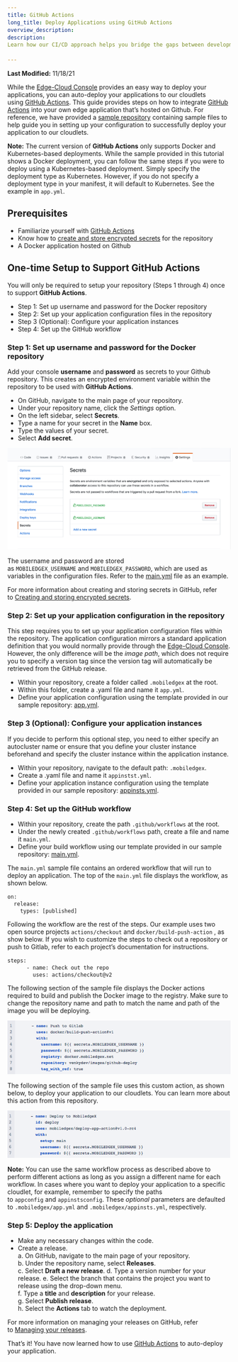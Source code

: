 ```yaml
---
title: GitHub Actions
long_title: Deploy Applications using GitHub Actions
overview_description: 
description: 
Learn how our CI/CD approach helps you bridge the gaps between development and operational activities to automate, test, and deploy applications

---
```


**Last Modified:** 11/18/21

While the [Edge-Cloud Console](https://console.mobiledgex.net/) provides an easy way to deploy your applications, you can auto-deploy your applications to our cloudlets using [GitHub Actions](https://github.com/features/actions). This guide provides steps on how to integrate [GitHub Actions](https://github.com/features/actions) into your own edge application that’s hosted on Github. For reference, we have provided a [sample repository](https://github.com/mobiledgex/github-actions-sample) containing sample files to help guide you in setting up your configuration to successfully deploy your application to our cloudlets.

**Note:** The current version of **GitHub Actions** only supports Docker and Kubernetes-based deployments. While the sample provided in this tutorial shows a Docker deployment, you can follow the same steps if you were to deploy using a Kubernetes-based deployment. Simply specify the deployment type as Kubernetes. However, if you do not specify a deployment type in your manifest, it will default to Kubernetes. See the example in `app.yml`.

## Prerequisites

- Familiarize yourself with [GitHub Actions](https://github.com/features/actions)
- Know how to [create and store encrypted secrets](https://help.github.com/en/actions/configuring-and-managing-workflows/creating-and-storing-encrypted-secrets) for the repository
- A Docker application hosted on Github

## One-time Setup to Support GitHub Actions

You will only be required to setup your repository (Steps 1 through 4) once to support **GitHub Actions**.

- Step 1: Set up username and password for the Docker repository
- Step 2: Set up your application configuration files in the repository
- Step 3 (Optional): Configure your application instances
- Step 4: Set up the GitHub workflow

### Step 1: Set up username and password for the Docker repository

Add your console **username** and **password** as secrets to your Github repository. This creates an encrypted environment variable within the repository to be used with **GitHub Actions**.

- On GitHub, navigate to the main page of your repository.
- Under your repository name, click the *Settings* option.
- On the left sidebar, select **Secrets**.
- Type a name for your secret in the **Name** box.
- Type the values of your secret.
- Select **Add secret**.


![GitHub Repository Secrets Page](/developer/assets/git-hub-actions/secrets.png "GitHub Repository Secrets Page")

The username and password are stored as `MOBILEDGEX_USERNAME` and `MOBILEDGEX_PASSWORD`, which are used as variables in the configuration files. Refer to the [main.yml](https://github.com/mobiledgex/github-actions-sample/blob/master/.github/workflows/main.yml) file as an example.

For more information about creating and storing secrets in GitHub, refer to [Creating and storing encrypted secrets](https://help.github.com/en/actions/configuring-and-managing-workflows/creating-and-storing-encrypted-secrets).

### Step 2: Set up your application configuration in the repository

This step requires you to set up your application configuration files within the repository. The application configuration mirrors a standard application definition that you would normally provide through the [Edge-Cloud Console](https://console.mobiledgex.net/). However, the only difference will be the *image path*, which does not require you to specify a version tag since the version tag will automatically be retrieved from the GitHub release.

- Within your repository, create a folder called `.mobiledgex` at the root.
- Within this folder, create a .yaml file and name it `app.yml`.
- Define your application configuration using the template provided in our sample repository: [app.yml](https://github.com/mobiledgex/github-actions-sample/blob/master/.mobiledgex/app.yml).


### Step 3 (Optional): Configure your application instances

If you decide to perform this optional step, you need to either specify an autocluster name or ensure that you define your cluster instance beforehand and specify the cluster instance within the application instance.

- Within your repository, navigate to the default path: `.mobiledgex`.
- Create a .yaml file and name it `appinstst.yml`.
- Define your application instance configuration using the template provided in our sample repository: [appinsts.yml](https://github.com/mobiledgex/github-actions-sample/blob/master/.mobiledgex/appinsts.yml).


### Step 4: Set up the GitHub workflow


- Within your repository, create the path `.github/workflows` at the root.
- Under the newly created `.github/workflows` path, create a file and name it `main.yml`.
- Define your build workflow using our template provided in our sample repository: [main.yml](https://github.com/mobiledgex/github-actions-sample/blob/master/.github/workflows/main.yml).


The `main.yml` sample file contains an ordered workflow that will run to deploy an application. The top of the `main.yml` file displays the workflow, as shown below.

```
on:
  release:
    types: [published]

```

Following the workflow are the rest of the steps. Our example uses two open source projects `actions/checkout` and `docker/build-push-action` , as show below. If you wish to customize the steps to check out a repository or push to Gitlab, refer to each project’s documentation for instructions.

```
steps:
      - name: Check out the repo
        uses: actions/checkout@v2

```

The following section of the sample file displays the Docker actions required to build and publish the Docker image to the registry. Make sure to change the repository name and path to match the name and path of the image you will be deploying.

![Push to GitHub](/developer/assets/git-hub-actions/push-to-git.png "Push to GitHub")

The following section of the sample file uses this custom action, as shown below, to deploy your application to our cloudlets. You can learn more about this action from this repository.

![Deploy Application](/developer/assets/sample-code-1.png "Deploy Application")

**Note:** You can use the same workflow process as described above to perform different actions as long as you assign a different name for each workflow. In cases where you want to deploy your application to a specific cloudlet, for example, remember to specify the paths to `appconfig` and `appinstsconfig`. These *optional* parameters are defaulted to `.mobiledgex/app.yml` and `.mobiledgex/appinsts.yml`, respectively.

### Step 5: Deploy the application


- Make any necessary changes within the code.
- Create a release.<br>a. On GitHub, navigate to the main page of your repository.<br>b. Under the repository name, select **Releases**.<br>c. Select **Draft a new release**. d. Type a version number for your release. e. Select the branch that contains the project you want to release using the drop-down menu.<br>f. Type a **title** and **description** for your release.<br>g. Select **Publish release**.<br>h. Select the **Actions** tab to watch the deployment.


For more information on managing your releases on GitHub, refer to [Managing your releases](https://help.github.com/en/github/administering-a-repository/managing-releases-in-a-repository).

That’s it! You have now learned how to use [GitHub Actions](https://github.com/features/actions) to auto-deploy your application.

